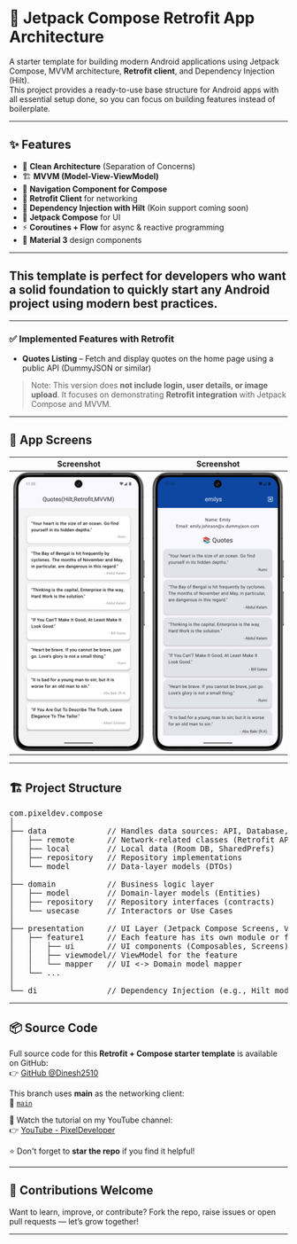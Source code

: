 # 🚀 Jetpack Compose Retrofit App Architecture

A starter template for building modern Android applications using Jetpack Compose, MVVM architecture, **Retrofit client**, and Dependency Injection (Hilt).  
This project provides a ready-to-use base structure for Android apps with all essential setup done, so you can focus on building features instead of boilerplate.

---

## ✨ Features
- 🧩 **Clean Architecture** (Separation of Concerns)
- 🏗 **MVVM (Model-View-ViewModel)**
- 🧭 **Navigation Component for Compose**
- 🔗 **Retrofit Client** for networking
- 💉 **Dependency Injection with Hilt** (Koin support coming soon)
- 🎨 **Jetpack Compose** for UI
- ⚡ **Coroutines + Flow** for async & reactive programming
- 📱 **Material 3** design components

---

## This template is perfect for developers who want a solid foundation to quickly start any Android project using modern best practices.

---

### ✅ Implemented Features with Retrofit
- **Quotes Listing** – Fetch and display quotes on the home page using a public API (DummyJSON or similar)

> Note: This version does **not include login, user details, or image upload**. It focuses on demonstrating **Retrofit integration** with Jetpack Compose and MVVM.

---

## 📲 App Screens
| Screenshot | Screenshot |
|------------|------------|
| ![s1](Screens/Screenshot_20250830_233521.png) | ![s2](Screens/Screenshot_20250830_231022.png) |

---

## 🏗️ Project Structure

<pre>
com.pixeldev.compose
│
├── data             // Handles data sources: API, Database, Cache
│   ├── remote       // Network-related classes (Retrofit API interfaces)
│   ├── local        // Local data (Room DB, SharedPrefs)
│   ├── repository   // Repository implementations
│   └── model        // Data-layer models (DTOs)
│
├── domain           // Business logic layer
│   ├── model        // Domain-layer models (Entities)
│   ├── repository   // Repository interfaces (contracts)
│   └── usecase      // Interactors or Use Cases
│
├── presentation     // UI Layer (Jetpack Compose Screens, ViewModels)
│   ├── feature1     // Each feature has its own module or folder
│   │   ├── ui       // UI components (Composables, Screens)
│   │   ├── viewmodel// ViewModel for the feature
│   │   └── mapper   // UI <-> Domain model mapper
│   └── ...
│
└── di               // Dependency Injection (e.g., Hilt modules)
</pre>

---

## 📦 Source Code

Full source code for this **Retrofit + Compose starter template** is available on GitHub:  
👉 [GitHub @Dinesh2510](https://github.com/Dinesh2510)

This branch uses **main** as the networking client:  
🌿 [`main`](https://github.com/Dinesh2510/Jetpack-Compose-Ktor-App-Architecture/tree/main)

🎥 Watch the tutorial on my YouTube channel:  
👉 [YouTube - PixelDeveloper](https://www.youtube.com/@PixelDeveloper)

⭐ Don't forget to **star the repo** if you find it helpful!

---

## 🙌 Contributions Welcome

Want to learn, improve, or contribute? Fork the repo, raise issues or open pull requests — let’s grow together!

---
